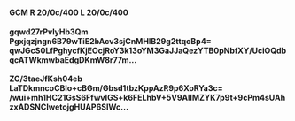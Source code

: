 #### GCM R 20/0c/400 L 20/0c/400
**gqwd27rPvlyHb3Qm**<br/>**Pgxjqzjngn6B79wTiE2bAcv3sjCnMHlB29g2ttqoBp4=**<br/>**qwJGcS0LfPghycfKjEOcjRoY3k13oYM3GaJJaQezYTB0pNbfXY/UciOQdbqcATWkmwbaEdgDKmW8r77m...**<br/><br/>
**ZC/3taeJfKsh04eb**<br/>**LaTDkmncoCBIo+cBGm/Gbsd1tbzKppAzR9p6XoRYa3c=**<br/>**/wui+mh1HC21GsS6FfwvIGS+k6FELhbV+5V9AlIMZYK7p9t+9cPm4sUAhzxADSNClwetojgHUAP6SlWc...**